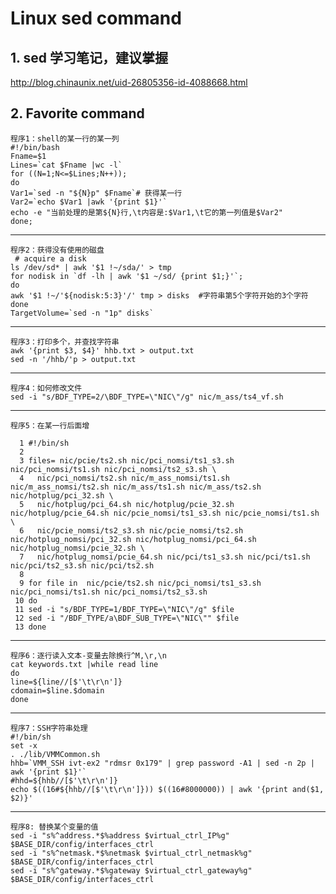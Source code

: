 # Linux sed command

## 1. sed 学习笔记，建议掌握
http://blog.chinaunix.net/uid-26805356-id-4088668.html

## 2. Favorite command

    程序1：shell的某一行的某一列
    #!/bin/bash
    Fname=$1  
    Lines=`cat $Fname |wc -l`  
    for ((N=1;N<=$Lines;N++));  
    do 
    Var1=`sed -n "${N}p" $Fname`# 获得某一行  
    Var2=`echo $Var1 |awk '{print $1}'`  
    echo -e "当前处理的是第${N}行,\t内容是:$Var1,\t它的第一列值是$Var2"  
    done; 

----------

    程序2：获得没有使用的磁盘
     # acquire a disk
    ls /dev/sd* | awk '$1 !~/sda/' > tmp 
    for nodisk in `df -lh | awk '$1 ~/sd/ {print $1;}'`; 
    do 
    awk '$1 !~/'${nodisk:5:3}'/' tmp > disks  #字符串第5个字符开始的3个字符
    done 
    TargetVolume=`sed -n "1p" disks`

----------

    程序3：打印多个，并查找字符串
    awk '{print $3, $4}' hhb.txt > output.txt
    sed -n '/hhb/'p > output.txt

----------
    
    程序4：如何修改文件
    sed -i "s/BDF_TYPE=2/\BDF_TYPE=\"NIC\"/g" nic/m_ass/ts4_vf.sh

----------

  
    程序5：在某一行后面增
    
      1 #!/bin/sh
      2
      3 files= nic/pcie/ts2.sh nic/pci_nomsi/ts1_s3.sh nic/pci_nomsi/ts1.sh nic/pci_nomsi/ts2_s3.sh \
      4   nic/pci_nomsi/ts2.sh nic/m_ass_nomsi/ts1.sh nic/m_ass_nomsi/ts2.sh nic/m_ass/ts1.sh nic/m_ass/ts2.sh nic/hotplug/pci_32.sh \
      5   nic/hotplug/pci_64.sh nic/hotplug/pcie_32.sh nic/hotplug/pcie_64.sh nic/pcie_nomsi/ts1_s3.sh nic/pcie_nomsi/ts1.sh \
      6   nic/pcie_nomsi/ts2_s3.sh nic/pcie_nomsi/ts2.sh nic/hotplug_nomsi/pci_32.sh nic/hotplug_nomsi/pci_64.sh nic/hotplug_nomsi/pcie_32.sh \
      7   nic/hotplug_nomsi/pcie_64.sh nic/pci/ts1_s3.sh nic/pci/ts1.sh nic/pci/ts2_s3.sh nic/pci/ts2.sh
      8
      9 for file in  nic/pcie/ts2.sh nic/pci_nomsi/ts1_s3.sh nic/pci_nomsi/ts1.sh nic/pci_nomsi/ts2_s3.sh
     10 do
     11 sed -i "s/BDF_TYPE=1/BDF_TYPE=\"NIC\"/g" $file
     12 sed -i "/BDF_TYPE/a\BDF_SUB_TYPE=\"NIC\"" $file
     13 done

----------

    程序6：逐行读入文本-变量去除换行^M,\r,\n
    cat keywords.txt |while read line
    do
    line=${line//[$'\t\r\n']}
    cdomain=$line.$domain
    done
    
----------

    程序7：SSH字符串处理
    #!/bin/sh
    set -x
    . ./lib/VMMCommon.sh
    hhb=`VMM_SSH ivt-ex2 "rdmsr 0x179" | grep password -A1 | sed -n 2p | awk '{print $1}'`
    #hhd=${hhb//[$'\t\r\n']}
    echo $((16#${hhb//[$'\t\r\n']})) $((16#8000000)) | awk '{print and($1, $2)}'

----------

	程序8: 替换某个变量的值
    sed -i "s%^address.*$%address $virtual_ctrl_IP%g" $BASE_DIR/config/interfaces_ctrl
    sed -i "s%^netmask.*$%netmask $virtual_ctrl_netmask%g" $BASE_DIR/config/interfaces_ctrl 
    sed -i "s%^gateway.*$%gateway $virtual_ctrl_gateway%g" $BASE_DIR/config/interfaces_ctrl 